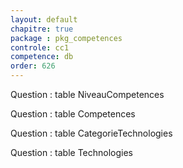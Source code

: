 ```yaml
---
layout: default
chapitre: true
package : pkg_competences
controle: cc1
competence: db
order: 626
---
```


<!-- TODO db-1 : table NiveauCompetences -->
Question : table NiveauCompetences


<!-- TODO db-1 : table Competences -->
Question : table Competences


<!-- TODO db-1 : table CategorieTechnologies -->
Question : table CategorieTechnologies

<!-- TODO db-1 : table Technologies -->
Question : table Technologies





